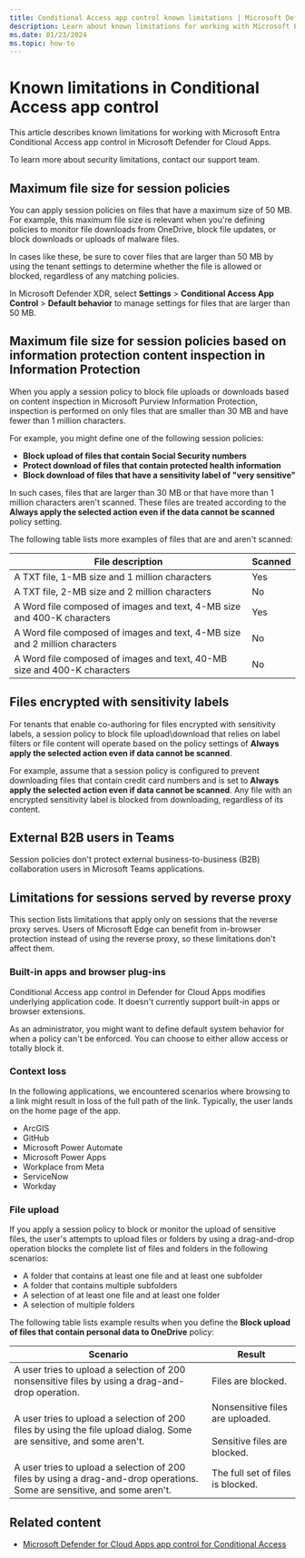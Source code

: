```yaml
---
title: Conditional Access app control known limitations | Microsoft Defender for Cloud Apps
description: Learn about known limitations for working with Microsoft Entra Conditional Access app control in Microsoft Defender for Cloud Apps.
ms.date: 01/23/2024
ms.topic: how-to
---
```


# Known limitations in Conditional Access app control 

This article describes known limitations for working with Microsoft Entra Conditional Access app control in Microsoft Defender for Cloud Apps.

To learn more about security limitations, contact our support team.

## Maximum file size for session policies

You can apply session policies on files that have a maximum size of 50 MB. For example, this maximum file size is relevant when you're defining policies to monitor file downloads from OneDrive, block file updates, or block downloads or uploads of malware files.

In cases like these, be sure to cover files that are larger than 50 MB by using the tenant settings to determine whether the file is allowed or blocked, regardless of any matching policies.

In Microsoft Defender XDR, select **Settings** > **Conditional Access App Control** > **Default behavior** to manage settings for files that are larger than 50 MB.

## Maximum file size for session policies based on information protection content inspection in Information Protection

When you apply a session policy to block file uploads or downloads based on content inspection in Microsoft Purview Information Protection, inspection is performed on only files that are smaller than 30 MB and have fewer than 1 million characters.

For example, you might define one of the following session policies:

- **Block upload of files that contain Social Security numbers**
- **Protect download of files that contain protected health information**
- **Block download of files that have a sensitivity label of "very sensitive"**

In such cases, files that are larger than 30 MB or that have more than 1 million characters aren't scanned. These files are treated according to the **Always apply the selected action even if the data cannot be scanned** policy setting.

The following table lists more examples of files that are and aren't scanned:

|File description |Scanned |
|---------|---------|
|A TXT file, 1-MB size and 1 million characters |Yes |
|A TXT file, 2-MB size and 2 million characters |No |
|A Word file composed of images and text, 4-MB size and 400-K characters | Yes |
|A Word file composed of images and text, 4-MB size and 2 million characters |No |
|A Word file composed of images and text, 40-MB size and 400-K characters |No |

## Files encrypted with sensitivity labels

For tenants that enable co-authoring for files encrypted with sensitivity labels, a session policy to block file upload\download that relies on label filters or file content will operate based on the policy settings of **Always apply the selected action even if data cannot be scanned**.

For example, assume that a session policy is configured to prevent downloading files that contain credit card numbers and is set to **Always apply the selected action even if data cannot be scanned**. Any file with an encrypted sensitivity label is blocked from downloading, regardless of its content.

## External B2B users in Teams

Session policies don't protect external business-to-business (B2B) collaboration users in Microsoft Teams applications.

## Limitations for sessions served by reverse proxy

This section lists limitations that apply only on sessions that the reverse proxy serves. Users of Microsoft Edge can benefit from in-browser protection instead of using the reverse proxy, so these limitations don't affect them.

### Built-in apps and browser plug-ins

Conditional Access app control in Defender for Cloud Apps modifies underlying application code. It doesn't currently support built-in apps or browser extensions.

As an administrator, you might want to define default system behavior for when a policy can't be enforced. You can choose to either allow access or totally block it.

### Context loss

In the following applications, we encountered scenarios where browsing to a link might result in loss of the full path of the link. Typically, the user lands on the home page of the app.

- ArcGIS
- GitHub
- Microsoft Power Automate
- Microsoft Power Apps
- Workplace from Meta
- ServiceNow
- Workday

### File upload

If you apply a session policy to block or monitor the upload of sensitive files, the user's attempts to upload files or folders by using a drag-and-drop operation blocks the complete list of files and folders in the following scenarios:

- A folder that contains at least one file and at least one subfolder
- A folder that contains multiple subfolders
- A selection of at least one file and at least one folder
- A selection of multiple folders

The following table lists example results when you define the **Block upload of files that contain personal data to OneDrive** policy:

|Scenario |Result |
|---------|---------|
|A user tries to upload a selection of 200 nonsensitive files by using a drag-and-drop operation. |Files are blocked. |
|A user tries to upload a selection of 200 files by using the file upload dialog. Some are sensitive, and some aren't. |Nonsensitive files are uploaded. <br><br>Sensitive files are blocked. |
|A user tries to upload a selection of 200 files by using a drag-and-drop operations. Some are sensitive, and some aren't. |The full set of files is blocked. |

## Related content

- [Microsoft Defender for Cloud Apps app control for Conditional Access](proxy-intro-aad.md)
